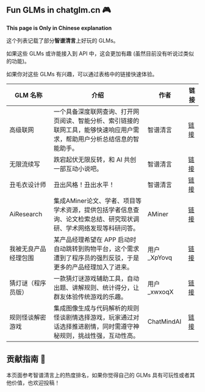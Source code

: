 ## Fun GLMs in chatglm.cn 🎮

**This page is Only in Chinese explanation**

这个列表记载了部分**智谱清言**上好玩的 GLMs。

如果这些 GLMs 或许能接入到 API 中，这会更加有趣 (虽然目前没有听说过类似的功能)。

如果你对这些 GLMs 有兴趣，可以通过表格中的链接快速体验。

| GLM 名称     | 介绍                                                           | 作者         | 链接                                                             |
|------------|--------------------------------------------------------------|------------|----------------------------------------------------------------|
| 高级联网       | 一个具备深度联网查询、打开网页阅读、智能分析、索引链接的联网工具，能够快速响应用户需求，帮助用户分析总结信息的智能助手。 | 智谱清言       | [链接](https://chatglm.cn/main/gdetail/659e54b1b8006379b4b2abd6) |
| 无限流续写      | 跌宕起伏无限反转，和 AI 共创一部互动小说吧。                                     | 智谱清言       | [链接](https://chatglm.cn/main/gdetail/659e74b758eb26bcf4b2ab18) |
| 丑毛衣设计师     | 丑出风格！丑出水平！                                                   | 智谱清言       | [链接](https://chatglm.cn/main/gdetail/65b89ccdb905b54dcd534c27) |
| AiResearch | 集成AMiner论文、学者、项目等学术资源，提供包括学者信息查询、论文检索总结、研究现状调研、学术网络发现等科研问答。  | AMiner     | [链接](https://chatglm.cn/main/gdetail/65bf5a99396389a73ace9352) |
| 我被无良产品经理包围 | 某产品经理希望在 APP 启动时自动跳转到购物平台，这个需求遭到了程序员的强烈反驳，于是更多的产品经理加入了进来。    | 用户_XpYovq  | [链接](https://chatglm.cn/share/FoLRk)                           |
| 猜灯谜（程序员版）  | 一款猜灯谜游戏辅助工具，自动出题、讲解规则、统计得分，让群友体验传统游戏的乐趣。                     | 用户_xwxoqX  | [链接](hhttps://chatglm.cn/share/FoLQC)                          |
| 规则怪谈解密游戏   | 集成图像生成与代码解析的规则怪谈剧情选择游戏，玩家通过对话选择推进剧情，同时需遵守神秘规则，挑战性强，互动性高。     | ChatMindAI | [链接](https://chatglm.cn/main/gdetail/65af7a642b7c06b85664ab1c) |

## 贡献指南 🤝

本页面参考智谱清言上的热度排名，如果你觉得自己的 GLMs 具有可玩性或者其他价值，也欢迎投稿！